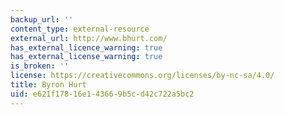```yaml
---
backup_url: ''
content_type: external-resource
external_url: http://www.bhurt.com/
has_external_licence_warning: true
has_external_license_warning: true
is_broken: ''
license: https://creativecommons.org/licenses/by-nc-sa/4.0/
title: Byron Hurt
uid: e621f178-16e1-4366-9b5c-d42c722a5bc2
---
```


